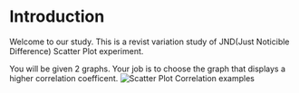 # Introduction

Welcome to our study. This is a revist variation study of JND(Just Noticible Difference) Scatter Plot experiment.

You will be given 2 graphs. Your job is to choose the graph that displays a higher correlation coefficent.
![Scatter Plot Correlation examples](./assets/ScatterPlotCorrelations.png)